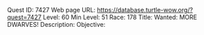 Quest ID: 7427
Web page URL: https://database.turtle-wow.org/?quest=7427
Level: 60
Min Level: 51
Race: 178
Title: Wanted: MORE DWARVES!
Description: 
Objective: 
